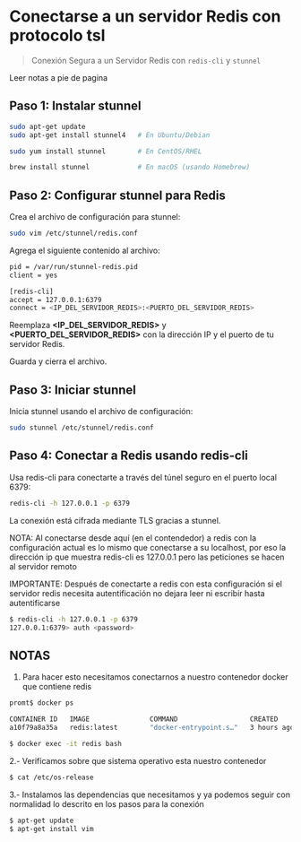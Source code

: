 # Conectarse a un servidor Redis con protocolo tsl

> Conexión Segura a un Servidor Redis con `redis-cli` y `stunnel`

Leer notas a pie de pagina


## Paso 1: Instalar stunnel

```bash
sudo apt-get update
sudo apt-get install stunnel4   # En Ubuntu/Debian
```

```bash
sudo yum install stunnel        # En CentOS/RHEL
```

```bash
brew install stunnel            # En macOS (usando Homebrew)
```


## Paso 2: Configurar stunnel para Redis

Crea el archivo de configuración para stunnel:

```bash
sudo vim /etc/stunnel/redis.conf
```

Agrega el siguiente contenido al archivo:

```bash
pid = /var/run/stunnel-redis.pid
client = yes

[redis-cli]
accept = 127.0.0.1:6379
connect = <IP_DEL_SERVIDOR_REDIS>:<PUERTO_DEL_SERVIDOR_REDIS>
```

Reemplaza **<IP_DEL_SERVIDOR_REDIS>** y **<PUERTO_DEL_SERVIDOR_REDIS>** con la dirección IP y el puerto de tu servidor Redis.

Guarda y cierra el archivo.

## Paso 3: Iniciar stunnel

Inicia stunnel usando el archivo de configuración:

```bash
sudo stunnel /etc/stunnel/redis.conf
```

## Paso 4: Conectar a Redis usando redis-cli

Usa redis-cli para conectarte a través del túnel seguro en el puerto local 6379:

```bash
redis-cli -h 127.0.0.1 -p 6379
```

La conexión está cifrada mediante TLS gracias a stunnel.

NOTA: Al conectarse desde aquí (en el contendedor) a redis con la configuración actual es lo mismo que conectarse a su localhost, por eso la dirección ip que muestra redis-cli es 127.0.0.1 pero las peticiones se hacen al servidor remoto

IMPORTANTE: Después de conectarte a redis con esta configuración si el servidor redis necesita autentificación no dejara leer ni escribir hasta autentificarse

```bash
$ redis-cli -h 127.0.0.1 -p 6379
127.0.0.1:6379> auth <password>
```


## NOTAS

1. Para hacer esto necesitamos conectarnos a nuestro contenedor docker que contiene redis

```bash
promt$ docker ps                

CONTAINER ID   IMAGE               COMMAND                  CREATED       STATUS       PORTS                                                       NAMES
a10f79a8a35a   redis:latest        "docker-entrypoint.s…"   3 hours ago   Up 3 hours   0.0.0.0:6379->6379/tcp, :::6379->6379/tcp                   redis
```

```bash
$ docker exec -it redis bash
```

2.- Verificamos sobre que sistema operativo esta nuestro contenedor
```bash
$ cat /etc/os-release
```

3.- Instalamos las dependencias que necesitamos y ya podemos seguir con normalidad lo descrito en los pasos para la conexión

```bash
$ apt-get update
$ apt-get install vim
```